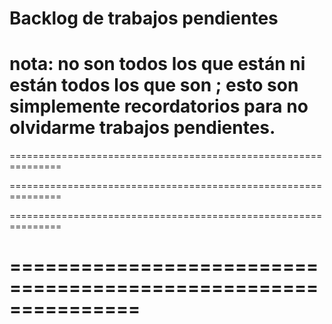 # Backlog de trabajos pendientes

nota: no son todos los que están ni están todos los que son ; 
esto son simplemente recordatorios para no olvidarme trabajos pendientes.
===============================================================
===============================================================


===============================================================


===============================================================


===============================================================
===============================================================
